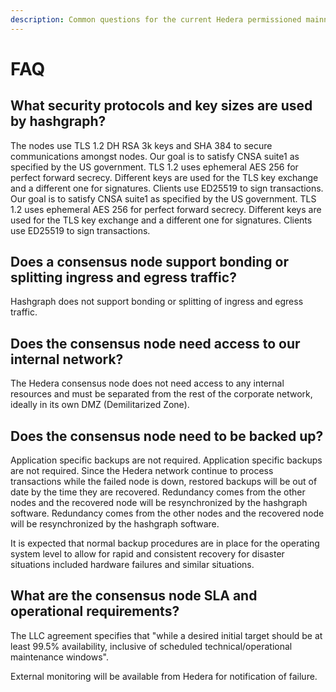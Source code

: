 ```yaml
---
description: Common questions for the current Hedera permissioned mainnet's consensus nodes
---
```


# FAQ

## What security protocols and key sizes are used by hashgraph?

The nodes use TLS 1.2 DH RSA 3k keys and SHA 384 to secure communications amongst nodes. Our goal is to satisfy CNSA suite1 as specified by the US government. TLS 1.2 uses ephemeral AES 256 for perfect forward secrecy. Different keys are used for the TLS key exchange and a different one for signatures. Clients use ED25519 to sign transactions. Our goal is to satisfy CNSA suite1 as specified by the US government. TLS 1.2 uses ephemeral AES 256 for perfect forward secrecy. Different keys are used for the TLS key exchange and a different one for signatures. Clients use ED25519 to sign transactions.

## Does a consensus node support bonding or splitting ingress and egress traffic?

Hashgraph does not support bonding or splitting of ingress and egress traffic.

## Does the consensus node need access to our internal network?

The Hedera consensus node does not need access to any internal resources and must be separated from the rest of the corporate network, ideally in its own DMZ \(Demilitarized Zone\).

## Does the consensus node need to be backed up?

Application specific backups are not required. Application specific backups are not required. Since the Hedera network continue to process transactions while the failed node is down, restored backups will be out of date by the time they are recovered. Redundancy comes from the other nodes and the recovered node will be resynchronized by the hashgraph software. Redundancy comes from the other nodes and the recovered node will be resynchronized by the hashgraph software.

It is expected that normal backup procedures are in place for the operating system level to allow for rapid and consistent recovery for disaster situations included hardware failures and similar situations.

## What are the consensus node SLA and operational requirements?

The LLC agreement specifies that "while a desired initial target should be at least 99.5% availability, inclusive of scheduled technical/operational maintenance windows".

External monitoring will be available from Hedera for notification of failure.

